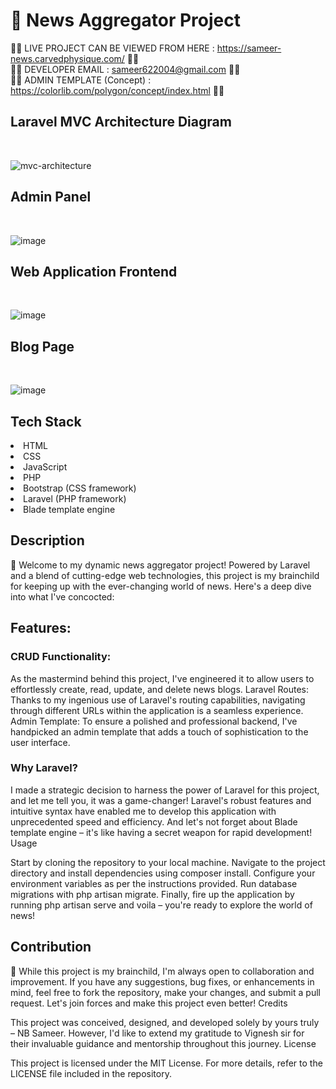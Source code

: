 <h1>📰 News Aggregator Project</h1>

🔴🔴 LIVE PROJECT CAN BE VIEWED FROM HERE : https://sameer-news.carvedphysique.com/ 🔴🔴<br>
🔴🔴 DEVELOPER EMAIL : sameer622004@gmail.com 🔴🔴<br>
🔴🔴 ADMIN TEMPLATE (Concept) : https://colorlib.com/polygon/concept/index.html 🔴🔴<br>

<h2>Laravel MVC Architecture Diagram</h2><br>

![mvc-architecture](https://github.com/sameer-2004/news/assets/90268342/67a94800-998c-4f67-aa9a-f39188e55991)


<h2>Admin Panel</h2><br>

![image](https://github.com/sameer-2004/news/assets/90268342/99fe25fb-1615-4ffd-be5c-6c4a1c18ada0)

<h2>Web Application Frontend</h2><br>

![image](https://github.com/sameer-2004/news/assets/90268342/e6927645-8a07-40e5-adfc-7e7eb3f440ad)

<h2>Blog Page</h2><br>

![image](https://github.com/sameer-2004/news/assets/90268342/86d58aab-4d4c-458f-b887-45014b2fff06)



<h2>Tech Stack</h2>

 <li>HTML
 
 <li>CSS
 
 <li>JavaScript
 
 <li>PHP
 
 <li>Bootstrap (CSS framework)
 
 <li>Laravel (PHP framework)
 
 <li>Blade template engine

<h2>Description</h2>

🚀 Welcome to my dynamic news aggregator project! Powered by Laravel and a blend of cutting-edge web technologies, this project is my brainchild for keeping up with the ever-changing world of news. Here's a deep dive into what I've concocted:

<h2>Features:</h2>

<h3>CRUD Functionality:</h3> 

As the mastermind behind this project, I've engineered it to allow users to effortlessly create, read, update, and delete news blogs.
Laravel Routes: Thanks to my ingenious use of Laravel's routing capabilities, navigating through different URLs within the application is a seamless experience.
Admin Template: To ensure a polished and professional backend, I've handpicked an admin template that adds a touch of sophistication to the user interface.

<h3>Why Laravel?</h3>

I made a strategic decision to harness the power of Laravel for this project, and let me tell you, it was a game-changer! Laravel's robust features and intuitive syntax have enabled me to develop this application with unprecedented speed and efficiency. And let's not forget about Blade template engine – it's like having a secret weapon for rapid development!
Usage

Start by cloning the repository to your local machine.
Navigate to the project directory and install dependencies using composer install.
Configure your environment variables as per the instructions provided.
Run database migrations with php artisan migrate.
Finally, fire up the application by running php artisan serve and voila – you're ready to explore the world of news!

<h2>Contribution</h2>

🤝 While this project is my brainchild, I'm always open to collaboration and improvement. If you have any suggestions, bug fixes, or enhancements in mind, feel free to fork the repository, make your changes, and submit a pull request. Let's join forces and make this project even better!
Credits

This project was conceived, designed, and developed solely by yours truly – NB Sameer. However, I'd like to extend my gratitude to Vignesh sir for their invaluable guidance and mentorship throughout this journey.
License

This project is licensed under the MIT License. For more details, refer to the LICENSE file included in the repository.
